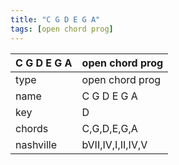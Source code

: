 ```yaml
---
title: "C G D E G A"
tags: [open chord prog]
---
```


|C G D E G A|open chord prog|
|---|---|
|type|open chord prog|
|name|C G D E G A|
|key|D|
|chords|C,G,D,E,G,A|
|nashville|bVII,IV,I,II,IV,V|
